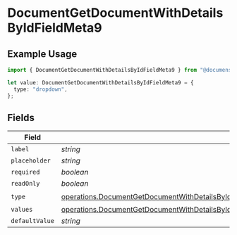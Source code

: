 # DocumentGetDocumentWithDetailsByIdFieldMeta9

## Example Usage

```typescript
import { DocumentGetDocumentWithDetailsByIdFieldMeta9 } from "@documenso/sdk-typescript/models/operations";

let value: DocumentGetDocumentWithDetailsByIdFieldMeta9 = {
  type: "dropdown",
};
```

## Fields

| Field                                                                                                                                                                                                                                                | Type                                                                                                                                                                                                                                                 | Required                                                                                                                                                                                                                                             | Description                                                                                                                                                                                                                                          |
| ---------------------------------------------------------------------------------------------------------------------------------------------------------------------------------------------------------------------------------------------------- | ---------------------------------------------------------------------------------------------------------------------------------------------------------------------------------------------------------------------------------------------------- | ---------------------------------------------------------------------------------------------------------------------------------------------------------------------------------------------------------------------------------------------------- | ---------------------------------------------------------------------------------------------------------------------------------------------------------------------------------------------------------------------------------------------------- |
| `label`                                                                                                                                                                                                                                              | *string*                                                                                                                                                                                                                                             | :heavy_minus_sign:                                                                                                                                                                                                                                   | N/A                                                                                                                                                                                                                                                  |
| `placeholder`                                                                                                                                                                                                                                        | *string*                                                                                                                                                                                                                                             | :heavy_minus_sign:                                                                                                                                                                                                                                   | N/A                                                                                                                                                                                                                                                  |
| `required`                                                                                                                                                                                                                                           | *boolean*                                                                                                                                                                                                                                            | :heavy_minus_sign:                                                                                                                                                                                                                                   | N/A                                                                                                                                                                                                                                                  |
| `readOnly`                                                                                                                                                                                                                                           | *boolean*                                                                                                                                                                                                                                            | :heavy_minus_sign:                                                                                                                                                                                                                                   | N/A                                                                                                                                                                                                                                                  |
| `type`                                                                                                                                                                                                                                               | [operations.DocumentGetDocumentWithDetailsByIdFieldMetaDocumentsResponse200ApplicationJSONResponseBodyFields9Type](../../models/operations/documentgetdocumentwithdetailsbyidfieldmetadocumentsresponse200applicationjsonresponsebodyfields9type.md) | :heavy_check_mark:                                                                                                                                                                                                                                   | N/A                                                                                                                                                                                                                                                  |
| `values`                                                                                                                                                                                                                                             | [operations.DocumentGetDocumentWithDetailsByIdFieldMetaValues](../../models/operations/documentgetdocumentwithdetailsbyidfieldmetavalues.md)[]                                                                                                       | :heavy_minus_sign:                                                                                                                                                                                                                                   | N/A                                                                                                                                                                                                                                                  |
| `defaultValue`                                                                                                                                                                                                                                       | *string*                                                                                                                                                                                                                                             | :heavy_minus_sign:                                                                                                                                                                                                                                   | N/A                                                                                                                                                                                                                                                  |
